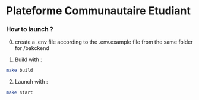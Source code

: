 # Plateforme Communautaire Etudiant

### How to launch ?

0. create a .env file according to the .env.example file from the same folder for /bakckend

1. Build with :

```bash
make build
```

2. Launch with :

```bash
make start
```

